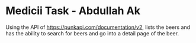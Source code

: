 # Medicii Task - Abdullah Ak

Using the API of https://punkapi.com/documentation/v2, lists the beers and has the ability to search for beers and
go into a detail page of the beer.